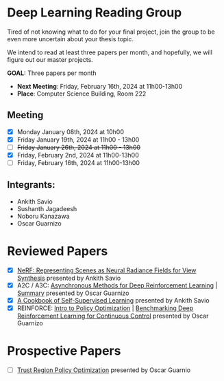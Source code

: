 # Deep Learning Reading Group

Tired of not knowing what to do for your final project, join the group to be even more uncertain about your thesis topic.

We intend to read at least three papers per month, and hopefully, we will figure out our master projects.

**GOAL:** Three papers per month

- **Next Meeting**: Friday, February 16th, 2024 at 11h00-13h00
- **Place**: Computer Science Building, Room 222


## Meeting
- [x] Monday January 08th, 2024 at 10h00
- [x] Friday January 19th, 2024 at 11h00 - 13h00
- [ ] ~~Friday January 26th, 2024 at 11h00 - 13h00~~
- [x] Friday, February 2nd, 2024 at 11h00-13h00
- [ ] Friday, February 16th, 2024 at 11h00-13h00

## Integrants:
- Ankith Savio
- Sushanth Jagadeesh
- Noboru Kanazawa
- Oscar Guarnizo

# Reviewed Papers
- [x] [NeRF: Representing Scenes as Neural Radiance Fields for View Synthesis](https://arxiv.org/pdf/2003.08934.pdf) presented by Ankith Savio
- [x] A2C / A3C: [Asynchronous Methods for Deep Reinforcement Learning](https://arxiv.org/abs/1602.01783) | [Summary](https://github.com/ZosoV/rl_comparison/blob/main/notes/002_A2C_A3C.md) presented by Oscar Guarnizo
- [x] [A Cookbook of Self-Supervised Learning](https://arxiv.org/pdf/2304.12210.pdf) presented by Ankith Savio
- [x] REINFORCE: [Intro to Policy Optimization](https://spinningup.openai.com/en/latest/spinningup/rl_intro3.html) | [Benchmarking Deep Reinforcement Learning for Continuous Control](https://arxiv.org/abs/1604.06778) presented by Oscar Guarnizo

# Prospective Papers
- [ ] [Trust Region Policy Optimization](https://arxiv.org/pdf/1502.05477.pdf) presented by Oscar Guarnio



